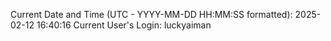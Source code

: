 Current Date and Time (UTC - YYYY-MM-DD HH:MM:SS formatted): 2025-02-12 16:40:16
Current User's Login: luckyaiman
